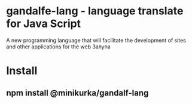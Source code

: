 ﻿# gandalfe-lang - language translate for Java Script
 
 A new programming language that will facilitate the development of sites and other applications for the web
    Залупа
 # Install
 
 ## npm install @minikurka/gandalf-lang
